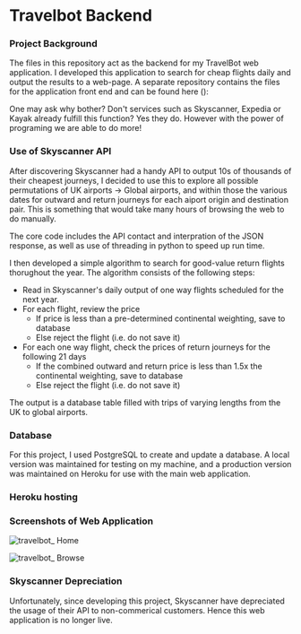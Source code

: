 # Travelbot Backend

### Project Background

The files in this repository act as the backend for my TravelBot web application. I developed this application to search for cheap flights daily and output the results to a web-page. A separate repository contains the files for the application front end and can be found here ():

One may ask why bother? Don't services such as Skyscanner, Expedia or Kayak already fulfill this function? Yes they do. However with the power of programing we are able to do more!

### Use of Skyscanner API

After discovering Skyscanner had a handy API to output 10s of thousands of their cheapest journeys, I decided to use this to explore all possible permutations of UK airports -> Global airports, and within those the various dates for outward and return journeys for each aiport origin and destination pair. This is something that would take many hours of browsing the web to do manually.

The core code includes the API contact and interpration of the JSON response, as well as use of threading in python to speed up run time. 

I then developed a simple algorithm to search for good-value return flights thorughout the year. The algorithm consists of the following steps:

* Read in Skyscanner's daily output of one way flights scheduled for the next year. 
* For each flight, review the price 
  * If price is less than a pre-determined continental weighting, save to database 
  * Else reject the flight (i.e. do not save it)
* For each one way flight, check the prices of return journeys for the following 21 days
  * If the combined outward and return price is less than 1.5x the continental weighting, save to database
  * Else reject the flight (i.e. do not save it)

The output is a database table filled with trips of varying lengths from the UK to global airports. 

### Database
For this project, I used PostgreSQL to create and update a database. A local version was maintained for testing on my machine, and a production version was maintained on Heroku for use with the main web application. 

### Heroku hosting

### Screenshots of Web Application

![travelbot_ Home](https://user-images.githubusercontent.com/65253959/160440885-69161e01-78ec-421e-be83-269159eec961.jpeg)

![travelbot_ Browse](https://user-images.githubusercontent.com/65253959/160440264-7ba7ea7e-8bd5-4802-babd-06525260b972.jpeg)

### Skyscanner Depreciation 

Unfortunately, since developing this project, Skyscanner have depreciated the usage of their API to non-commerical customers. Hence this web application is no longer live. 
